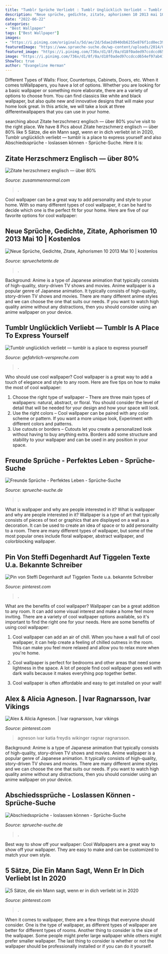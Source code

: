 ```yaml
---
title: "Tumblr Sprüche Verliebt : Tumblr Unglücklich Verliebt — Tumblr Is A Place To Express Yourself"
description: "Neue sprüche, gedichte, zitate, aphorismen 10 2013 mai 10"
date: "2022-06-22"
categories:
- "Best Wallpaper"
tags: ["Best Wallpaper"]
images:
- "https://i.pinimg.com/originals/5d/ae/2d/5dae2d940db6255e876f1cd0ec39452d.jpg"
featuredImage: "https://www.sprueche-suche.de/wp-content/uploads/2014/09/abschiedssprueche-loslassen-koennen.jpg"
featured_image: "https://i.pinimg.com/736x/d1/8f/0a/d18f0aded97ccdccd654ef97ab41b38e.jpg"
image: "https://i.pinimg.com/736x/d1/8f/0a/d18f0aded97ccdccd654ef97ab41b38e.jpg"
ShowToc: true
author: "Evangeline Herman"
---
```



Different Types of Walls: Floor, Countertops, Cabinets, Doors, etc.
When it comes toWallpapers, you have a lot of options. Whether you are looking for a basic wallpaper or something more elaborate, there are a variety of options to choose from. You can find classics like white and black wallpaper, but also quite new and innovative designs that will make your home look great. In this article, we will take a look at three differentwallpapers that you can use in your home.

	

		
searching about Zitate herzschmerz englisch — über 80% you've visit to the right place. We have 8 Pics about Zitate herzschmerz englisch — über 80% like 5 Sätze, die ein Mann sagt, wenn er in dich verliebt ist in 2020, Tumblr unglücklich verliebt — tumblr is a place to express yourself and also Abschiedssprüche - loslassen können - Sprüche-Suche. Here it is:
		
    
## Zitate Herzschmerz Englisch — über 80%

<img loading=lazy src="https://zusammennormal.com/lppsr/H5cMOejCGeQChgIABOj_jwHaNJ.jpg" onerror="this.onerror=null;this.src='https://tse1.mm.bing.net/th?id=OIP.SgQo50qXxxzaPVSB20tVEgAAAA&amp;pid=15.1';" alt="Zitate herzschmerz englisch — über 80%">

_Source: zusammennormal.com_

>. 

	

Cool wallpaper can be a great way to add personality and style to your home. With so many different types of cool wallpaper, it can be hard to decide which one is the perfect fit for your home. Here are five of our favorite options for cool wallpaper: 

    
## Neue Sprüche, Gedichte, Zitate, Aphorismen 10 2013 Mai 10 | Kostenlos

<img loading=lazy src="http://www.spruechetante.de/sprueche-sammlung/wp-content/uploads/2013/05/61eImoC4cDL._SL1000_.jpg" onerror="this.onerror=null;this.src='https://tse1.mm.bing.net/th?id=OIP.TftReYAK8jMqmJ9_m0zFwAAAAA&amp;pid=15.1';" alt="Neue Sprüche, Gedichte, Zitate, Aphorismen 10 2013 Mai 10 | kostenlos">

_Source: spruechetante.de_

>. 

	

Background: Anime is a type of Japanese animation that typically consists of high-quality, story-driven TV shows and movies.
Anime wallpaper is a popular genre of Japanese animation. It typically consists of high-quality, story-driven TV shows and movies. There are many different anime styles and we can choose the one that suits our needs. If you want to watch high quality anime without any distractions, then you should consider using an anime wallpaper on your device.

    
## Tumblr Unglücklich Verliebt — Tumblr Is A Place To Express Yourself

<img loading=lazy src="https://gefahrlich-verspreche.com/npe/nV6Dei-6VrwgQZFwOuxUkQHaHa.jpg" onerror="this.onerror=null;this.src='https://tse1.mm.bing.net/th?id=OIP.L2IZpjvRd_XZnZGyOzK2QAAAAA&amp;pid=15.1';" alt="Tumblr unglücklich verliebt — tumblr is a place to express yourself">

_Source: gefahrlich-verspreche.com_

>. 

	

Who should use cool wallpaper?
Cool wallpaper is a great way to add a touch of elegance and style to any room. Here are five tips on how to make the most of cool wallpaper: 
1) Choose the right type of wallpaper – There are three main types of wallpapers: natural, abstract, or floral. You should consider the level of detail that will be needed for your design and how your space will look. 
2) Use the right colors – Cool wallpaper can be paired with any color scheme or pattern. If you want a more unique look, Experiment with different colors and patterns. 
3) Use cutouts or borders – Cutouts let you create a personalized look without having to buy anything extra. Borders add some structure and stability to your wallpaper and can be used in any position in your space.

    
## Freunde Sprüche - Perfektes Leben - Sprüche-Suche

<img loading=lazy src="https://www.sprueche-suche.de/wp-content/uploads/2016/12/freunde-sprueche-perfektes-leben.jpg" onerror="this.onerror=null;this.src='https://tse2.mm.bing.net/th?id=OIP.Zt03tyAQKkbN1BS8Kj2KVwHaHs&amp;pid=15.1';" alt="Freunde Sprüche - Perfektes Leben - Sprüche-Suche">

_Source: sprueche-suche.de_

>. 

	

What is wallpaper and why are people interested in it?
What is wallpaper and why are people interested in it?
Wallpaper is a type of art that typically consists of pieces of text or graphics that are displayed on a wall as a decoration. It can be used to create an idea of space or to add personality to a room. There are many different types of wallpaper, but some of the most popular ones include floral wallpaper, abstract wallpaper, and colorblocking wallpaper.

    
## Pin Von Steffi Degenhardt Auf Tiggelen Texte U.a. Bekannte Schreiber

<img loading=lazy src="https://i.pinimg.com/originals/5d/ae/2d/5dae2d940db6255e876f1cd0ec39452d.jpg" onerror="this.onerror=null;this.src='https://tse2.mm.bing.net/th?id=OIP.NAL3iMROZ-KjAHuXKR1eiAHaKf&amp;pid=15.1';" alt="Pin von Steffi Degenhardt auf Tiggelen Texte u.a. bekannte Schreiber">

_Source: pinterest.com_

>. 

	

What are the benefits of cool wallpaper?
Wallpaper can be a great addition to any room. It can add some visual interest and make a home feel more inviting. There are a variety of cool wallpaper options available, so it's important to find the right one for your needs. Here are some benefits of using cool wallpaper: 
1. Cool wallpaper can add an air of chill. When you have a wall full of cool wallpaper, it can help create a feeling of chilled outness in the room. This can make you feel more relaxed and allow you to relax more when you're home. 

2. Cool wallpaper is perfect for bedrooms and other areas that need some lightness in the space. A lot of people find cool wallpaper goes well with dark walls because it makes everything pop together better. 

3. Cool wallpaper is often affordable and easy to get installed on your wall!

    
## Alex &amp; Alicia Agneson. | Ivar Ragnarsson, Ivar Vikings

<img loading=lazy src="https://i.pinimg.com/originals/4c/c1/9d/4cc19d782e8ab6b2058e8317ecfbe562.jpg" onerror="this.onerror=null;this.src='https://tse1.mm.bing.net/th?id=OIP.cIZyrJSBi3kQUppHi86_YAHaHa&amp;pid=15.1';" alt="Alex &amp; Alicia Agneson. | Ivar ragnarsson, Ivar vikings">

_Source: pinterest.com_

>agneson ivar katia freydis wikinger ragnar ragnarsson. 

	

Background: Anime is a type of Japanese animation that typically consists of high-quality, story-driven TV shows and movies.
Anime wallpaper is a popular genre of Japanese animation. It typically consists of high-quality, story-driven TV shows and movies. There are many different anime styles and we can choose the one that suits our needs. If you want to watch high quality anime without any distractions, then you should consider using an anime wallpaper on your device.

    
## Abschiedssprüche - Loslassen Können - Sprüche-Suche

<img loading=lazy src="https://www.sprueche-suche.de/wp-content/uploads/2014/09/abschiedssprueche-loslassen-koennen.jpg" onerror="this.onerror=null;this.src='https://tse1.mm.bing.net/th?id=OIP.-oR3t-qL8xeANh6fu1dE4gHaEJ&amp;pid=15.1';" alt="Abschiedssprüche - loslassen können - Sprüche-Suche">

_Source: sprueche-suche.de_

>. 

	

Best way to show off your wallpaper:
Cool Wallpapers are a great way to show off your wallpaper. They are easy to make and can be customized to match your own style.

    
## 5 Sätze, Die Ein Mann Sagt, Wenn Er In Dich Verliebt Ist In 2020

<img loading=lazy src="https://i.pinimg.com/736x/d1/8f/0a/d18f0aded97ccdccd654ef97ab41b38e.jpg" onerror="this.onerror=null;this.src='https://tse4.mm.bing.net/th?id=OIP.l3HlEyMxD13dR9m5wa6j0gHaLG&amp;pid=15.1';" alt="5 Sätze, die ein Mann sagt, wenn er in dich verliebt ist in 2020">

_Source: pinterest.com_

>. 

	

When it comes to wallpaper, there are a few things that everyone should consider. One is the type of wallpaper, as different types of wallpaper are better for different types of rooms. Another thing to consider is the size of the wallpaper. Some people might prefer large wallpaper while others might prefer smaller wallpaper. The last thing to consider is whether or not the wallpaper should be professionally installed or if you can do it yourself.

